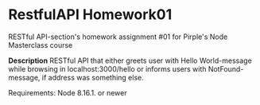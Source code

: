 # RestfulAPI Homework01
RESTful API-section's homework assignment #01 for Pirple's Node Masterclass course

**Description**
RESTful API that either greets user with Hello World-message while browsing in localhost:3000/hello or informs users with NotFound-message, if address was something else.

Requirements: Node 8.16.1. or newer
